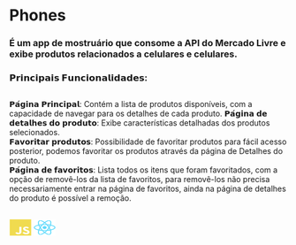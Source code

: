 ﻿# Phones

### É um app de mostruário que consome a API do Mercado Livre e exibe produtos relacionados a celulares e celulares. 

### 𝗣𝗿𝗶𝗻𝗰𝗶𝗽𝗮𝗶𝘀 𝗙𝘂𝗻𝗰𝗶𝗼𝗻𝗮𝗹𝗶𝗱𝗮𝗱𝗲𝘀:
## 
𝗣𝗮́𝗴𝗶𝗻𝗮 𝗣𝗿𝗶𝗻𝗰𝗶𝗽𝗮𝗹: Contém a lista de produtos disponíveis, com a capacidade de navegar para os detalhes de cada produto.
𝗣𝗮́𝗴𝗶𝗻𝗮 𝗱𝗲 𝗱𝗲𝘁𝗮𝗹𝗵𝗲𝘀 𝗱𝗼 𝗽𝗿𝗼𝗱𝘂𝘁𝗼: Exibe características detalhadas dos produtos selecionados.<br/>
𝗙𝗮𝘃𝗼𝗿𝗶𝘁𝗮𝗿 𝗽𝗿𝗼𝗱𝘂𝘁𝗼𝘀: Possibilidade de favoritar produtos para fácil acesso posterior, podemos favoritar os produtos através da página de Detalhes do produto.<br/>
𝗣𝗮́𝗴𝗶𝗻𝗮 𝗱𝗲 𝗳𝗮𝘃𝗼𝗿𝗶𝘁𝗼𝘀: Lista todos os itens que foram favoritados, com a opção de removê-los da lista de favoritos, para removê-los não precisa necessariamente entrar na página de favoritos, ainda na página de detalhes do produto é possível a remoção.


## 
<div>
  <img align="center" alt="Rafa-Js" height="30" width="40" src="https://raw.githubusercontent.com/devicons/devicon/master/icons/javascript/javascript-plain.svg">
  <img align="center" alt="Rafa-React" height="30" width="40" src="https://raw.githubusercontent.com/devicons/devicon/master/icons/react/react-original.svg">
</div>

